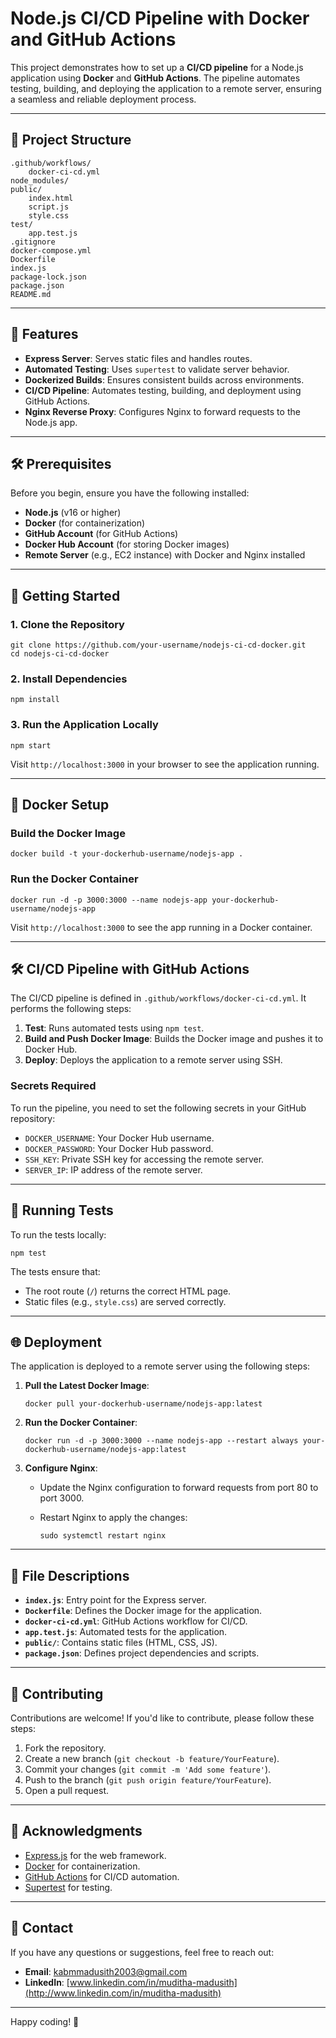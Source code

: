 # Node.js CI/CD Pipeline with Docker and GitHub Actions

This project demonstrates how to set up a **CI/CD pipeline** for a Node.js application using **Docker** and **GitHub Actions**. The pipeline automates testing, building, and deploying the application to a remote server, ensuring a seamless and reliable deployment process.

---

## 📁 Project Structure

```
.github/workflows/
    docker-ci-cd.yml
node_modules/
public/
    index.html
    script.js
    style.css
test/
    app.test.js
.gitignore
docker-compose.yml
Dockerfile
index.js
package-lock.json
package.json
README.md
```

---

## 🚀 Features

- **Express Server**: Serves static files and handles routes.
- **Automated Testing**: Uses `supertest` to validate server behavior.
- **Dockerized Builds**: Ensures consistent builds across environments.
- **CI/CD Pipeline**: Automates testing, building, and deployment using GitHub Actions.
- **Nginx Reverse Proxy**: Configures Nginx to forward requests to the Node.js app.

---

## 🛠️ Prerequisites

Before you begin, ensure you have the following installed:

- **Node.js** (v16 or higher)
- **Docker** (for containerization)
- **GitHub Account** (for GitHub Actions)
- **Docker Hub Account** (for storing Docker images)
- **Remote Server** (e.g., EC2 instance) with Docker and Nginx installed

---

## 🚀 Getting Started

### 1. Clone the Repository

```
git clone https://github.com/your-username/nodejs-ci-cd-docker.git
cd nodejs-ci-cd-docker
```

### 2. Install Dependencies

```
npm install
```

### 3. Run the Application Locally

```
npm start
```

Visit `http://localhost:3000` in your browser to see the application running.

---

## 🐳 Docker Setup

### Build the Docker Image

```
docker build -t your-dockerhub-username/nodejs-app .
```

### Run the Docker Container

```
docker run -d -p 3000:3000 --name nodejs-app your-dockerhub-username/nodejs-app
```

Visit `http://localhost:3000` to see the app running in a Docker container.

---

## 🛠️ CI/CD Pipeline with GitHub Actions

The CI/CD pipeline is defined in `.github/workflows/docker-ci-cd.yml`. It performs the following steps:

1. **Test**: Runs automated tests using `npm test`.
2. **Build and Push Docker Image**: Builds the Docker image and pushes it to Docker Hub.
3. **Deploy**: Deploys the application to a remote server using SSH.

### Secrets Required

To run the pipeline, you need to set the following secrets in your GitHub repository:

- `DOCKER_USERNAME`: Your Docker Hub username.
- `DOCKER_PASSWORD`: Your Docker Hub password.
- `SSH_KEY`: Private SSH key for accessing the remote server.
- `SERVER_IP`: IP address of the remote server.

---

## 🧪 Running Tests

To run the tests locally:

```
npm test
```

The tests ensure that:

- The root route (`/`) returns the correct HTML page.
- Static files (e.g., `style.css`) are served correctly.

---

## 🌐 Deployment

The application is deployed to a remote server using the following steps:

1. **Pull the Latest Docker Image**:
    
    ```
    docker pull your-dockerhub-username/nodejs-app:latest
    ```
    
2. **Run the Docker Container**:
    
    ```
    docker run -d -p 3000:3000 --name nodejs-app --restart always your-dockerhub-username/nodejs-app:latest
    ```
    
3. **Configure Nginx**:
    - Update the Nginx configuration to forward requests from port 80 to port 3000.
    - Restart Nginx to apply the changes:
        
        ```
        sudo systemctl restart nginx
        ```
        

---

## 📂 File Descriptions

- **`index.js`**: Entry point for the Express server.
- **`Dockerfile`**: Defines the Docker image for the application.
- **`docker-ci-cd.yml`**: GitHub Actions workflow for CI/CD.
- **`app.test.js`**: Automated tests for the application.
- **`public/`**: Contains static files (HTML, CSS, JS).
- **`package.json`**: Defines project dependencies and scripts.

---

## 🤝 Contributing

Contributions are welcome! If you'd like to contribute, please follow these steps:

1. Fork the repository.
2. Create a new branch (`git checkout -b feature/YourFeature`).
3. Commit your changes (`git commit -m 'Add some feature'`).
4. Push to the branch (`git push origin feature/YourFeature`).
5. Open a pull request.

---

## 🙏 Acknowledgments

- [Express.js](https://expressjs.com/) for the web framework.
- [Docker](https://www.docker.com/) for containerization.
- [GitHub Actions](https://github.com/features/actions) for CI/CD automation.
- [Supertest](https://github.com/visionmedia/supertest) for testing.

---

## 📧 Contact

If you have any questions or suggestions, feel free to reach out:

- **Email**: kabmmadusith2003@gmail.com
- **LinkedIn**: [www.linkedin.com/in/muditha-madusith](http://www.linkedin.com/in/muditha-madusith)

---

Happy coding! 🚀